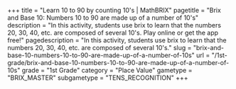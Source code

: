 +++
title = "Learn 10 to 90 by counting 10's | MathBRIX"
pagetitle = "Brix and Base 10: Numbers 10 to 90 are made up of a number of 10's"
description = "In this activity, students use brix to learn that the numbers 20, 30, 40, etc. are composed of several 10's. Play online or get the app free!"
pagedescription = "In this activity, students use brix to learn that the numbers 20, 30, 40, etc. are composed of several 10's."
slug = "brix-and-base-10-numbers-10-to-90-are-made-up-of-a-number-of-10s"
url = "/1st-grade/brix-and-base-10-numbers-10-to-90-are-made-up-of-a-number-of-10s"
grade = "1st Grade"
category = "Place Value"
gametype = "BRIX_MASTER"
subgametype = "TENS_RECOGNITION"
+++